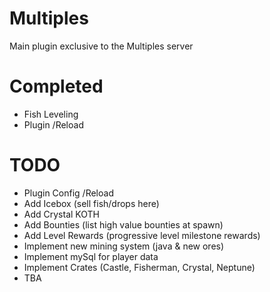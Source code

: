 # Multiples
Main plugin exclusive to the Multiples server

# Completed
  - Fish Leveling
  - Plugin /Reload 

# TODO
  - Plugin Config /Reload
  - Add Icebox (sell fish/drops here)
  - Add Crystal KOTH
  - Add Bounties (list high value bounties at spawn)
  - Add Level Rewards (progressive level milestone rewards)
  - Implement new mining system (java & new ores)
  - Implement mySql for player data
  - Implement Crates (Castle, Fisherman, Crystal, Neptune) 
  - TBA
